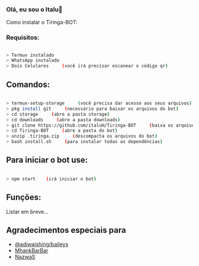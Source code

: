 ### Olá, eu sou o Italu👋

<summary>Como instalar o Tiringa-BOT:</summary>

### Requisitos:

```bash

> Termux instalado
> WhatsApp instalado
> Dois Celulares     (você irá precisar escanear o código qr)

```
## Comandos:

```bash

> termux-setup-storage     (você precisa dar acesso aos seus arquivos)
> pkg install git     (necessário para baixar os arquivos do bot)
> cd storage     (abre a pasta storage)
> cd downloads     (abre a pasta downloads)
> git clone https://github.com/italuH/Tiringa-BOT     (baixa os arquivos do bot)
> cd Tiringa-BOT     (abre a pasta do bot)
> unzip .tiringa.zip     (descompacta os arquivos do bot)
> bash install.sh     (para instalar todas as dependências)

```

## Para iniciar o bot use:

```bash

> npm start    (irá iniciar o bot)

```

## Funções:

Listar em breve...






## Agradecimentos especiais para

- [@adiwajshing/baileys](https://github.com/adiwajshing/Baileys) 
- [MhankBarBar](https://github.com/mhankbarbar)
- [NazwaS](https://github.com/NazwaS)


